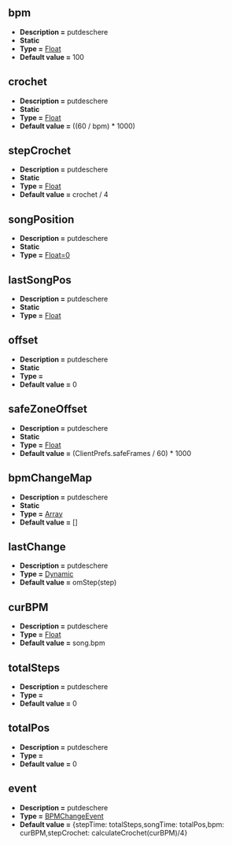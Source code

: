 ## bpm
* **Description =** putdeschere
* **Static**
* **Type =** [Float](https://api.haxeflixel.com/Float.html)
* **Default value =** 100

## crochet
* **Description =** putdeschere
* **Static**
* **Type =** [Float](https://api.haxeflixel.com/Float.html)
* **Default value =** ((60 / bpm) * 1000)

## stepCrochet
* **Description =** putdeschere
* **Static**
* **Type =** [Float](https://api.haxeflixel.com/Float.html)
* **Default value =** crochet / 4

## songPosition
* **Description =** putdeschere
* **Static**
* **Type =** [Float=0](https://api.haxeflixel.com/Float=0.html)

## lastSongPos
* **Description =** putdeschere
* **Static**
* **Type =** [Float](https://api.haxeflixel.com/Float.html)

## offset
* **Description =** putdeschere
* **Static**
* **Type =** [](https://api.haxeflixel.com/Float.html)
* **Default value =** 0

## safeZoneOffset
* **Description =** putdeschere
* **Static**
* **Type =** [Float](https://api.haxeflixel.com/Float.html)
* **Default value =** (ClientPrefs.safeFrames / 60) * 1000

## bpmChangeMap
* **Description =** putdeschere
* **Static**
* **Type =** [Array<BPMChangeEvent>](https://api.haxeflixel.com/Array.html)
* **Default value =** []

## lastChange
* **Description =** putdeschere
* **Type =** [Dynamic](https://api.haxeflixel.com/Dynamic.html)
* **Default value =** omStep(step)

## curBPM
* **Description =** putdeschere
* **Type =** [Float](https://api.haxeflixel.com/Float.html)
* **Default value =** song.bpm

## totalSteps
* **Description =** putdeschere
* **Type =** [](https://api.haxeflixel.com/Int.html)
* **Default value =** 0

## totalPos
* **Description =** putdeschere
* **Type =** [](https://api.haxeflixel.com/Float.html)
* **Default value =** 0

## event
* **Description =** putdeschere
* **Type =** [BPMChangeEvent](https://api.haxeflixel.com/BPMChangeEvent.html)
* **Default value =** {stepTime: totalSteps,songTime: totalPos,bpm: curBPM,stepCrochet: calculateCrochet(curBPM)/4}

